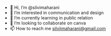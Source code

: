 - 👋 Hi, I’m @silvimaharani
- 👀 I’m interested in communication and design
- 🌱 I’m currently learning in public relation
- 💞️ I’m looking to collaborate on canva
- 📫 How to reach me silviimaharani@gmail.com

<!---
silvimaharani/silvimaharani is a ✨ special ✨ repository because its `README.md` (this file) appears on your GitHub profile.
You can click the Preview link to take a look at your changes.
--->
